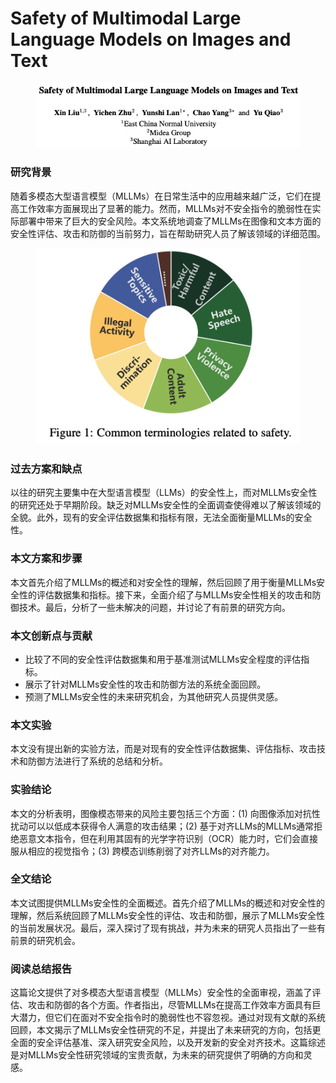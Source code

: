 # Safety of Multimodal Large Language Models on Images and Text

<figure><img src="../.gitbook/assets/image (2) (1) (1) (1) (1) (1) (1) (1) (1) (1) (1) (1) (1) (1) (1) (1) (1) (1) (1) (1) (1) (1) (1) (1) (1) (1) (1) (1) (1) (1) (1) (1) (1) (1) (1) (1) (1) (1) (1) (1) (1) (1) (1) (1) (1) (1) (1).png" alt=""><figcaption></figcaption></figure>

### 研究背景

随着多模态大型语言模型（MLLMs）在日常生活中的应用越来越广泛，它们在提高工作效率方面展现出了显著的能力。然而，MLLMs对不安全指令的脆弱性在实际部署中带来了巨大的安全风险。本文系统地调查了MLLMs在图像和文本方面的安全性评估、攻击和防御的当前努力，旨在帮助研究人员了解该领域的详细范围。

<figure><img src="../.gitbook/assets/image (1) (1) (1) (1) (1) (1) (1) (1) (1) (1) (1) (1) (1) (1) (1) (1) (1) (1) (1) (1) (1) (1) (1) (1) (1) (1) (1) (1) (1) (1) (1) (1) (1) (1) (1) (1) (1) (1) (1) (1) (1) (1) (1) (1) (1) (1) (1) (1) (1).png" alt=""><figcaption></figcaption></figure>

### 过去方案和缺点

以往的研究主要集中在大型语言模型（LLMs）的安全性上，而对MLLMs安全性的研究还处于早期阶段。缺乏对MLLMs安全性的全面调查使得难以了解该领域的全貌。此外，现有的安全评估数据集和指标有限，无法全面衡量MLLMs的安全性。

### 本文方案和步骤

本文首先介绍了MLLMs的概述和对安全性的理解，然后回顾了用于衡量MLLMs安全性的评估数据集和指标。接下来，全面介绍了与MLLMs安全性相关的攻击和防御技术。最后，分析了一些未解决的问题，并讨论了有前景的研究方向。

### 本文创新点与贡献

* 比较了不同的安全性评估数据集和用于基准测试MLLMs安全程度的评估指标。
* 展示了针对MLLMs安全性的攻击和防御方法的系统全面回顾。
* 预测了MLLMs安全性的未来研究机会，为其他研究人员提供灵感。

### 本文实验

本文没有提出新的实验方法，而是对现有的安全性评估数据集、评估指标、攻击技术和防御方法进行了系统的总结和分析。

### 实验结论

本文的分析表明，图像模态带来的风险主要包括三个方面：(1) 向图像添加对抗性扰动可以以低成本获得令人满意的攻击结果；(2) 基于对齐LLMs的MLLMs通常拒绝恶意文本指令，但在利用其固有的光学字符识别（OCR）能力时，它们会直接服从相应的视觉指令；(3) 跨模态训练削弱了对齐LLMs的对齐能力。

### 全文结论

本文试图提供MLLMs安全性的全面概述。首先介绍了MLLMs的概述和对安全性的理解，然后系统回顾了MLLMs安全性的评估、攻击和防御，展示了MLLMs安全性的当前发展状况。最后，深入探讨了现有挑战，并为未来的研究人员指出了一些有前景的研究机会。

### 阅读总结报告

这篇论文提供了对多模态大型语言模型（MLLMs）安全性的全面审视，涵盖了评估、攻击和防御的各个方面。作者指出，尽管MLLMs在提高工作效率方面具有巨大潜力，但它们在面对不安全指令时的脆弱性也不容忽视。通过对现有文献的系统回顾，本文揭示了MLLMs安全性研究的不足，并提出了未来研究的方向，包括更全面的安全评估基准、深入研究安全风险，以及开发新的安全对齐技术。这篇综述是对MLLMs安全性研究领域的宝贵贡献，为未来的研究提供了明确的方向和灵感。
